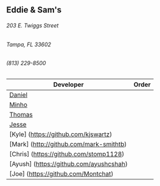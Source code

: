 ## Eddie & Sam's
###### 203 E. Twiggs Street
###### Tampa, FL 33602
###### (813) 229-8500

Developer     | Order
--------------|---------------------
[Daniel](https://github.com/dtartaglia)           	| 
[Minho](https://github.com/minhochoi)               | 
[Thomas](https://github.com/ThomasKomarnicki)       | 
[Jesse](https://github.com/jessecurry)              | 
[Kyle] (https://github.com/kjswartz)                | 
[Mark] (http://github.com/mark-smithtb)             | 
[Chris] (https://github.com/stomp1128)              | 
[Ayush] (https://github.com/ayushcshah)             | 
[Joe] (https://github.com/Montchat)                 |  
